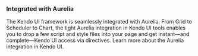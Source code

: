 ### Integrated with Aurelia

The Kendo UI framework is seamlessly integrated with Aurelia. From Grid to Scheduler to Chart, the tight Aurelia integration in Kendo UI tools enables you to drop a few script and style files into your page and get instant—and complete—Kendo UI access via directives. Learn more about the Aurelia integration in Kendo UI.